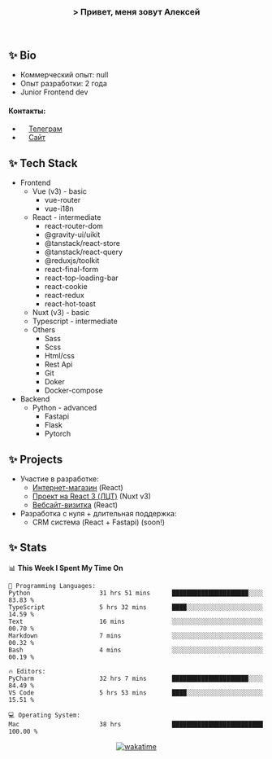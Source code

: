 <br>
<h3 align="center">> Привет, меня зовут Алексей</h3>
<br>

## ✨ Bio

- Коммерческий опыт: null 
- Опыт разработки: 2 года
- Junior Frontend dev

#### Контакты: 

- <img src="assets/telegram.png" width="12"> <a href="https://t.me/flamescoder">Телеграм</a>
- <img src="assets/website.png" width="12"> <a href="https://flamescoder.ru">Сайт</a>

## ✨ Tech Stack <span id="stack"></span>

- Frontend
  - Vue (v3) - basic
    - vue-router
    - vue-i18n
  - React - intermediate
    - react-router-dom
    - @gravity-ui/uikit
    - @tanstack/react-store
    - @tanstack/react-query
    - @reduxjs/toolkit
    - react-final-form
    - react-top-loading-bar
    - react-cookie
    - react-redux
    - react-hot-toast
  - Nuxt (v3) - basic
  - Typescript - intermediate
  - Others
    - Sass
    - Scss
    - Html/css
    - Rest Api
    - Git
    - Doker
    - Docker-compose
- Backend
  - Python - advanced
    - Fastapi
    - Flask
    - Pytorch

## ✨ Projects <span id="projects"></span>

- Участие в разработке:
  - [Интернет-магазин](https://github.com/LehaRybkoha/wood-house) (React)
  - [Проект на React 3 (ЛЦТ)](https://github.com/Foxxxxxy/lct-24-starcrack) (Nuxt v3)
  - [Вебсайт-визитка](https://flamescoder.ru) (React)
- Разработка с нуля + длительная поддержка:
  - CRM система (React + Fastapi) (soon!)

## ✨ Stats

<!--START_SECTION:waka-->
📊 **This Week I Spent My Time On** 

```text
💬 Programming Languages: 
Python                   31 hrs 51 mins      █████████████████████░░░░   83.83 % 
TypeScript               5 hrs 32 mins       ████░░░░░░░░░░░░░░░░░░░░░   14.59 % 
Text                     16 mins             ░░░░░░░░░░░░░░░░░░░░░░░░░   00.70 % 
Markdown                 7 mins              ░░░░░░░░░░░░░░░░░░░░░░░░░   00.32 % 
Bash                     4 mins              ░░░░░░░░░░░░░░░░░░░░░░░░░   00.19 % 

🔥 Editors: 
PyCharm                  32 hrs 7 mins       █████████████████████░░░░   84.49 % 
VS Code                  5 hrs 53 mins       ████░░░░░░░░░░░░░░░░░░░░░   15.51 % 

💻 Operating System: 
Mac                      38 hrs              █████████████████████████   100.00 % 
```


<!--END_SECTION:waka-->

<div align="center">

  [![wakatime](https://wakatime.com/badge/user/018bd4cf-9224-4729-b4f3-31fc6a93ca34.svg)](https://wakatime.com/@flamescoder)    
  <img src="https://komarev.com/ghpvc/?username=FlamesC0der&style=flat-square&color=red" alt="" />
</div>
